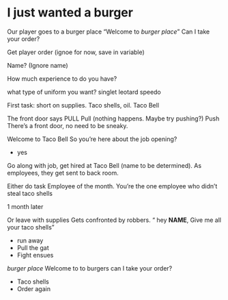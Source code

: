 # I just wanted a burger	


Our player goes to a burger place
“Welcome to *burger place*”
Can I take your order?

Get player order (ignoe for now, save in variable)

Name? (Ignore name)

How much experience to do you have?

what type of uniform you want?
singlet
leotard
speedo

First task: short on supplies. Taco shells, oil.
Taco Bell

The front door says PULL
Pull (nothing happens. Maybe try pushing?)
Push 
There’s a front door, no need to be sneaky.

Welcome to Taco Bell
So you’re here about the job opening?
 - yes 

Go along with job, get hired at Taco Bell (name to be determined). 
As employees, they get sent to back room. 

Either do task 
Employee of the month. You’re the one employee who didn’t steal taco shells

1 month later 

Or leave with supplies 
Gets confronted by robbers. “ hey **NAME**, Give me all your taco shells”
 - run away
- Pull the gat
- Fight ensues

*burger place* 
Welcome to to burgers can I take your order?
- Taco shells
- Order again



